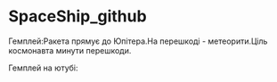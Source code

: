 # SpaceShip_github

Гемплей:Ракета прямує до Юпітера.На перешкоді - метеорити.Ціль космонавта минути перешкоди.

Гемплей на ютубі:
